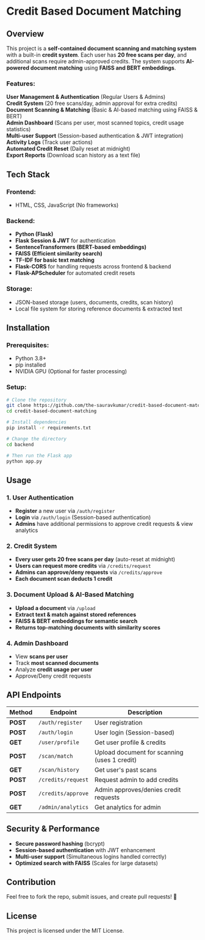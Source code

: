 # Credit Based Document Matching

## Overview
This project is a **self-contained document scanning and matching system** with a built-in **credit system**. Each user has **20 free scans per day**, and additional scans require admin-approved credits. The system supports **AI-powered document matching** using **FAISS and BERT embeddings**.

### Features:
**User Management & Authentication** (Regular Users & Admins)  
**Credit System** (20 free scans/day, admin approval for extra credits)  
**Document Scanning & Matching** (Basic & AI-based matching using FAISS & BERT)  
**Admin Dashboard** (Scans per user, most scanned topics, credit usage statistics)  
**Multi-user Support** (Session-based authentication & JWT integration)  
**Activity Logs** (Track user actions)  
**Automated Credit Reset** (Daily reset at midnight)  
**Export Reports** (Download scan history as a text file)  

## Tech Stack
### Frontend:
- HTML, CSS, JavaScript (No frameworks)

### Backend:
- **Python (Flask)**
- **Flask Session & JWT** for authentication
- **SentenceTransformers (BERT-based embeddings)**
- **FAISS (Efficient similarity search)**
- **TF-IDF for basic text matching**
- **Flask-CORS** for handling requests across frontend & backend
- **Flask-APScheduler** for automated credit resets

### Storage:
- JSON-based storage (users, documents, credits, scan history)
- Local file system for storing reference documents & extracted text

## Installation
### Prerequisites:
- Python 3.8+
- pip installed
- NVIDIA GPU (Optional for faster processing)

### Setup:
```bash
# Clone the repository
git clone https://github.com/the-sauravkumar/credit-based-document-matching.git
cd credit-based-document-matching

# Install dependencies
pip install -r requirements.txt

# Change the directory
cd backend

# Then run the Flask app
python app.py
```

## Usage
### 1. User Authentication
- **Register** a new user via `/auth/register`
- **Login** via `/auth/login` (Session-based authentication)
- **Admins** have additional permissions to approve credit requests & view analytics

### 2. Credit System
- **Every user gets 20 free scans per day** (auto-reset at midnight)
- **Users can request more credits** via `/credits/request`
- **Admins can approve/deny requests** via `/credits/approve`
- **Each document scan deducts 1 credit**

### 3. Document Upload & AI-Based Matching
- **Upload a document** via `/upload`
- **Extract text & match against stored references**
- **FAISS & BERT embeddings for semantic search**
- **Returns top-matching documents with similarity scores**

### 4. Admin Dashboard
- View **scans per user**
- Track **most scanned documents**
- Analyze **credit usage per user**
- Approve/Deny credit requests

## API Endpoints
| Method | Endpoint | Description |
|--------|---------|-------------|
| **POST** | `/auth/register` | User registration |
| **POST** | `/auth/login` | User login (Session-based) |
| **GET** | `/user/profile` | Get user profile & credits |
| **POST** | `/scan/match` | Upload document for scanning (uses 1 credit) |
| **GET** | `/scan/history` | Get user's past scans |
| **POST** | `/credits/request` | Request admin to add credits |
| **POST** | `/credits/approve` | Admin approves/denies credit requests |
| **GET** | `/admin/analytics` | Get analytics for admin |

## Security & Performance
- **Secure password hashing** (bcrypt)
- **Session-based authentication** with JWT enhancement
- **Multi-user support** (Simultaneous logins handled correctly)
- **Optimized search with FAISS** (Scales for large datasets)

## Contribution
Feel free to fork the repo, submit issues, and create pull requests! 🚀

## License
This project is licensed under the MIT License.

